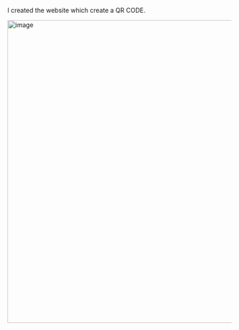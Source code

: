 I created the website which create a QR CODE.

<img width="1343" height="681" alt="image" src="https://github.com/user-attachments/assets/648bb094-cb39-4766-b98a-75d92c4fb088" />
